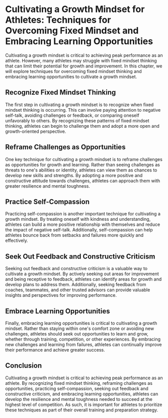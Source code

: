 Cultivating a Growth Mindset for Athletes: Techniques for Overcoming Fixed Mindset and Embracing Learning Opportunities
=======================================================================================================================

Cultivating a growth mindset is critical to achieving peak performance as an athlete. However, many athletes may struggle with fixed mindset thinking that can limit their potential for growth and improvement. In this chapter, we will explore techniques for overcoming fixed mindset thinking and embracing learning opportunities to cultivate a growth mindset.

Recognize Fixed Mindset Thinking
--------------------------------

The first step in cultivating a growth mindset is to recognize when fixed mindset thinking is occurring. This can involve paying attention to negative self-talk, avoiding challenges or feedback, or comparing oneself unfavorably to others. By recognizing these patterns of fixed mindset thinking, athletes can begin to challenge them and adopt a more open and growth-oriented perspective.

Reframe Challenges as Opportunities
-----------------------------------

One key technique for cultivating a growth mindset is to reframe challenges as opportunities for growth and learning. Rather than seeing challenges as threats to one's abilities or identity, athletes can view them as chances to develop new skills and strengths. By adopting a more positive and constructive attitude towards challenges, athletes can approach them with greater resilience and mental toughness.

Practice Self-Compassion
------------------------

Practicing self-compassion is another important technique for cultivating a growth mindset. By treating oneself with kindness and understanding, athletes can build a more positive relationship with themselves and reduce the impact of negative self-talk. Additionally, self-compassion can help athletes bounce back from setbacks and failures more quickly and effectively.

Seek Out Feedback and Constructive Criticism
--------------------------------------------

Seeking out feedback and constructive criticism is a valuable way to cultivate a growth mindset. By actively seeking out areas for improvement and being receptive to feedback, athletes can identify areas for growth and develop plans to address them. Additionally, seeking feedback from coaches, teammates, and other trusted advisors can provide valuable insights and perspectives for improving performance.

Embrace Learning Opportunities
------------------------------

Finally, embracing learning opportunities is critical to cultivating a growth mindset. Rather than staying within one's comfort zone or avoiding new challenges, athletes should seek out opportunities to learn and grow, whether through training, competition, or other experiences. By embracing new challenges and learning from failures, athletes can continually improve their performance and achieve greater success.

Conclusion
----------

Cultivating a growth mindset is critical to achieving peak performance as an athlete. By recognizing fixed mindset thinking, reframing challenges as opportunities, practicing self-compassion, seeking out feedback and constructive criticism, and embracing learning opportunities, athletes can develop the resilience and mental toughness needed to succeed at the highest level of competition. As such, it is important for athletes to prioritize these techniques as part of their overall training and preparation strategy.
